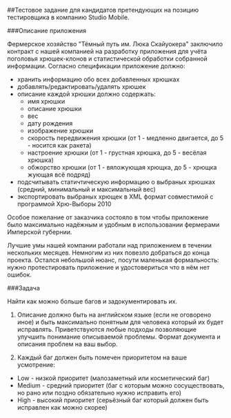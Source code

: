 ##Тестовое задание для кандидатов претендующих на позицию тестировщика в компанию Studio Mobile.

###Описание приложения

Фермерское хозяйство "Тёмный путь им. Люка Скайуокера" заключило контракт с нашей компанией на разработку приложения для 
учёта поголовья хрюшек-клонов и статистической обработки собранной информации. Согласно спецификации приложение должно:

* хранить информацию обо всех добавленных хрюшках
* добавлять/редактировать/удалять хрюшек
* описание каждой хрюшки должно содержать:
  * имя хрюшки
  * описание хрюшки
  * вес
  * дату рождения
  * изображение хрюшки
  * скорость передвижения хрюшки (от 1 - медленно двигается, до 5 - носится как ракета)
  * настроение хрюшки (от 1 - грустная хрюшка, до 5 - весёлая хрюшка)
  * обжорство хрюшки (от 1 - вяложующая хрющка, до 5 - хрющка жующая всё подряд)
* подсчитывать статичтическую информацию о выбраных хрюшках (средний, минимальный и максимальный вес)
* экспортировать выбраных хрющек в XML формат совместимой с программой Хрю-Выборы 2010

Особое пожелание от заказчика состояло в том чтобы приложение было максимально надёжным и удобным в использовании фермерами Имперской губернии.

Лучшие умы нашей компании работали над приложением в течении нескольких месяцев. Немногим из них повезло добраться до конца проекта. 
Остался небольшой нюанс, посути маленькая формальность: нужно протестировать приложение и удостовериться что в нём нет ошибок.

###Задача

Найти как можно больше багов и задокументировать их. 

1. Описание должно быть на английском языке (если не оговорено иное) и быть максимально 
понятным для человека который их будет исправлять. Приветствуются любые подходы позволяющие улучшить понимание описываемой проблемы. 
Формат документа и описания проблем на ваш выбор.

1. Каждый баг должен быть помечен приоритетом на ваше усмотрение:

  * Low - низкой приоритет (малозаметный или косметический баг)
  * Medium - средний приоритет (баг с которым можно сосуществовать, но рано или поздно обязательно нужно исправить его)
  * High - высокий приоритет (серьёзный баг который должен быть исправлен как можно скорее)